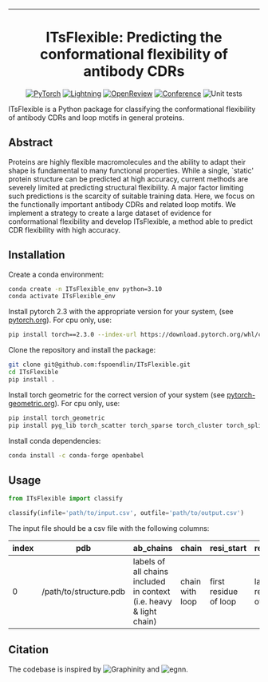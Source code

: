 ---

<div align="center">    
 
# ITsFlexible: Predicting the conformational flexibility of antibody CDRs

<a href="https://pytorch.org/get-started/locally/"><img alt="PyTorch" src="https://img.shields.io/badge/PyTorch-ee4c2c?logo=pytorch&logoColor=white"></a>
<a href="https://pytorchlightning.ai/"><img alt="Lightning" src="https://img.shields.io/badge/-Lightning-792ee5?logo=pytorchlightning&logoColor=white"></a>
[![OpenReview](http://img.shields.io/badge/OpenReview-8C1C12.svg)](https://openreview.net/forum?id=or4tArwd5a)
[![Conference](http://img.shields.io/badge/ICLR-2024-4b44ce.svg)](https://icml.cc/Conferences/2024)
![Unit tests](https://github.com/fspoendlin/ITsFlexible/actions/workflows/unittest_linting.yml/badge.svg)

</div>


ITsFlexible is a Python package for classifying the conformational flexibility of antibody CDRs and loop motifs in general proteins.
## Abstract

Proteins are highly flexible macromolecules and the ability to adapt their shape is fundamental to many functional properties. While a single, `static' protein structure can be predicted at high accuracy, current methods are severely limited at predicting structural flexibility. A major factor limiting such predictions is the scarcity of suitable training data. Here, we focus on the functionally important antibody CDRs and related loop motifs. We implement a strategy to create a large dataset of evidence for conformational flexibility and develop ITsFlexible, a method able to predict CDR flexibility with high accuracy.

## Installation

Create a conda environment:

```bash
conda create -n ITsFlexible_env python=3.10
conda activate ITsFlexible_env
```

Install pytorch 2.3 with the appropriate version for your system, (see [pytorch.org](https://pytorch.org/get-started/locally/)). For cpu only, use:

```bash
pip install torch==2.3.0 --index-url https://download.pytorch.org/whl/cpu
```

Clone the repository and install the package:

```bash
git clone git@github.com:fspoendlin/ITsFlexible.git
cd ITsFlexible
pip install .
```

Install torch geometric for the correct version of your system (see [pytorch-geometric.org](https://pytorch-geometric.readthedocs.io/en/latest/notes/installation.html)). For cpu only, use:

```bash
pip install torch_geometric
pip install pyg_lib torch_scatter torch_sparse torch_cluster torch_spline_conv -f https://data.pyg.org/whl/torch-2.3.0+cpu.html
```

Install conda dependencies:

```bash
conda install -c conda-forge openbabel
```

## Usage

```python
from ITsFlexible import classify

classify(infile='path/to/input.csv', outfile='path/to/output.csv')
```

The input file should be a csv file with the following columns:

| index | pdb | ab_chains | chain | resi_start | resi_end |
| ----- | --- | --------- | ----- | ---------- | -------- |
| 0     | /path/to/structure.pdb | labels of all chains included in context (i.e. heavy & light chain) | chain with loop | first residue of loop | last residue of loop |


## Citation


The codebase is inspired by ![Graphinity](https://github.com/amhummer/Graphinity) and ![egnn](https://github.com/vgsatorras/egnn).

